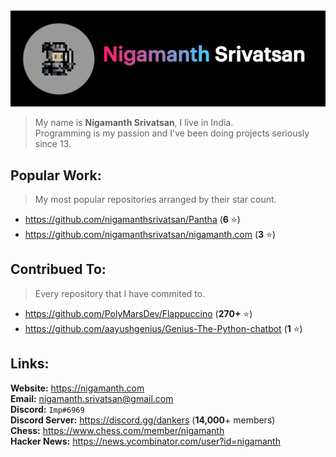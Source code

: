 <img src='./header.png'>

> My name is **Nigamanth Srivatsan**, I live in India. <br>
> Programming is my passion and I've been doing projects seriously since 13. 

## Popular Work:
> My most popular repositories arranged by their star count.

* https://github.com/nigamanthsrivatsan/Pantha (**6** ⭐)
* https://github.com/nigamanthsrivatsan/nigamanth.com (**3** ⭐)

## Contribued To:
> Every repository that I have commited to. 

* https://github.com/PolyMarsDev/Flappuccino (**270+** ⭐)
* https://github.com/aayushgenius/Genius-The-Python-chatbot (**1** ⭐)

## Links:

**Website:** https://nigamanth.com <br>
**Email:** nigamanth.srivatsan@gmail.com <br>
**Discord:** `Imp#6969` <br>
**Discord Server:** https://discord.gg/dankers (**14,000**+ members) <br>
**Chess:** https://www.chess.com/member/nigamanth <br>
**Hacker News:** https://news.ycombinator.com/user?id=nigamanth
